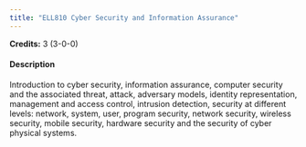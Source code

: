 ```yaml
---
title: "ELL810 Cyber Security and Information Assurance"
---
```

**Credits:** 3 (3-0-0)

#### Description
Introduction to cyber security, information assurance, computer security and the associated threat, attack, adversary models, identity representation, management and access control, intrusion detection, security at different levels: network, system, user, program security, network security, wireless security, mobile security, hardware security and the security of cyber physical systems.